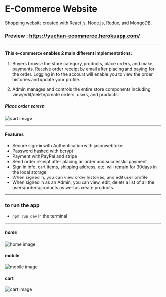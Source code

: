 # E-Commerce Website

Shopping website created with React.js, Node.js, Redux, and MongoDB. 

### Preview : https://yuchan-ecommerce.herokuapp.com/
___

#### This e-commerce enables 2 main different implementations:

1. Buyers browse the store category, products, place orders, and make payments. Receive order receipt by email after placing and paying for the order. Logging in to the account will enable you to view the order histories and update your profile.

2. Admin manages and controls the entire store components including view/edit/delete/create orders, users, and products.

##### Place order screen 

![cart image](https://i.imgur.com/CE316oWm.jpg)
___

#### Features

- Secure sign-in with Authentication with jasonwebtoken
- Password hashed with bcrypt
- Payment with PayPal and stripe
- Send order receipt after placing an order and successful payment
- Sign in info, cart items, shipping address, etc. will remain for 30days in the local storage
- When signed in, you can view order histories, and edit user profile
- When signed in as an Admin, you can view, edit, delete a list of all the users/orders/products as well as create products.

___

### to run the app
- `npm run dev` in the terminal
___

##### home
![home image](https://i.imgur.com/pEzKblQm.jpg)

#### mobile 
![mobile image](https://i.imgur.com/SSFiBZcm.jpg)

#### cart 
![cart image](https://i.imgur.com/qVpcXMNm.jpg)



